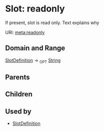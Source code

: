 # Slot: readonly


If present, slot is read only.  Text explains why

URI: [meta:readonly](https://w3id.org/biolink/biolinkml/meta/readonly)
## Domain and Range

[SlotDefinition](SlotDefinition.md) ->  <sub>OPT</sub> [String](String.md)
## Parents

## Children

## Used by

 * [SlotDefinition](SlotDefinition.md)
